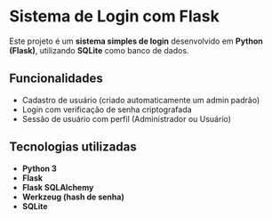 # Sistema de Login com Flask

Este projeto é um **sistema simples de login** desenvolvido em **Python (Flask)**, utilizando **SQLite** como banco de dados.

## Funcionalidades
- Cadastro de usuário (criado automaticamente um admin padrão)
- Login com verificação de senha criptografada
- Sessão de usuário com perfil (Administrador ou Usuário)

## Tecnologias utilizadas
- **Python 3**
- **Flask**
- **Flask SQLAlchemy**
- **Werkzeug (hash de senha)**
- **SQLite**

